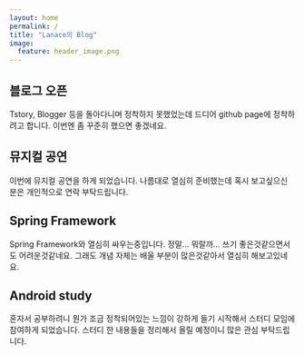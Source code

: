 ```yaml
---
layout: home
permalink: /
title: "Lanace의 Blog"
image:
  feature: header_image.png
---
```


<div class="tiles">

<div class="tile">
  <h2 class="post-title">블로그 오픈</h2>
  <p class="post-excerpt">Tstory, Blogger 등을 돌아다니며 정착하지 못했었는데 드디어 github page에 정착하려고 합니다. 이번엔 좀 꾸준히 했으면 좋겠네요.</p>
</div><!-- /.tile -->

<div class="tile">
  <h2 class="post-title">뮤지컬 공연</h2>
  <p class="post-excerpt">이번에 뮤지컬 공연을 하게 되었습니다. 나름대로 열심히 준비했는데 혹시 보고싶으신 분은 개인적으로 연락 부탁드립니다.</p>
</div><!-- /.tile -->

<div class="tile">
  <h2 class="post-title">Spring Framework</h2>
  <p class="post-excerpt">
    Spring Framework와 열심히 싸우는중입니다.
    정말... 뭐랄까... 쓰기 좋은것같으면서도 어려운것같네요.
    그래도 개념 자체는 배울 부분이 많은것같아서 열심히 해보고있네요.
  </p>
</div><!-- /.tile -->

<div class="tile">
  <h2 class="post-title">Android study</h2>
  <p class="post-excerpt">혼자서 공부하려니 뭔가 조금 정착되어있는 느낌이 강하게 들기 시작해서 스터디 모임에 참여하게 되었습니다. 스터디 한 내용들을 정리해서 올릴 예정이니 많은 관심 부탁드립니다.</p>
</div><!-- /.tile -->

</div><!-- /.tiles -->
